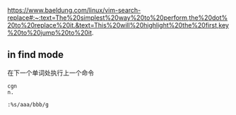 https://www.baeldung.com/linux/vim-search-replace#:~:text=The%20simplest%20way%20to%20perform,the%20dot%20to%20replace%20it.&text=This%20will%20highlight%20the%20first,key%20to%20jump%20to%20it.

## in find mode

在下一个单词处执行上一个命令

```
cgn
n.
```

```
:%s/aaa/bbb/g
```

